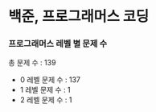 # 백준, 프로그래머스 코딩
### 프로그래머스 레벨 별 문제 수
총 문제 수 : 139
- 0 레벨 문제 수 : 137
- 1 레벨 문제 수 : 1
- 2 레벨 문제 수 : 1

